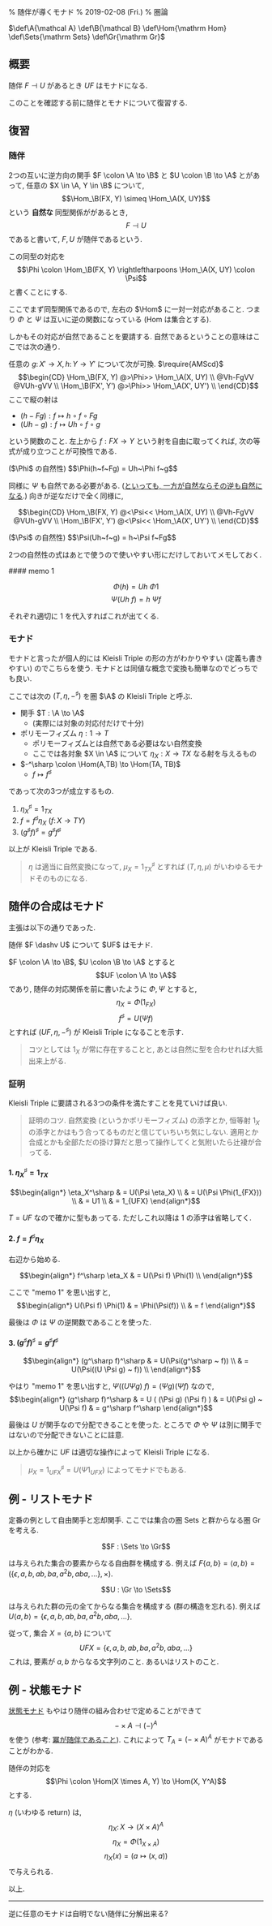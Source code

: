 % 随伴が導くモナド
% 2019-02-08 (Fri.)
% 圏論

$\def\A{\mathcal A}
\def\B{\mathcal B}
\def\Hom{\mathrm Hom}
\def\Sets{\mathrm Sets}
\def\Gr{\mathrm Gr}$

## 概要

随伴 $F \dashv U$ があるとき $UF$ はモナドになる.

このことを確認する前に随伴とモナドについて復習する.

## 復習

### 随伴

2つの互いに逆方向の関手
$F \colon \A \to \B$
と
$U \colon \B \to \A$
とがあって,
任意の $X \in \A, Y \in \B$ について,
$$\Hom_\B(FX, Y) \simeq \Hom_\A(X, UY)$$
という **自然な** 同型関係ががあるとき,
$$F \dashv U$$
であると書いて, $F, U$ が随伴であるという.

この同型の対応を
$$\Phi \colon \Hom_\B(FX, Y) \rightleftharpoons \Hom_\A(X, UY) \colon \Psi$$
と書くことにする.

ここでまず同型関係であるので, 左右の $\Hom$ に一対一対応があること.
つまり $\Phi$ と $\Psi$ は互いに逆の関数になっている (Hom は集合とする).

しかもその対応が自然であることを要請する.
自然であるということの意味はここでは次の通り.

任意の $g \colon X' \to X, h \colon Y \to Y'$ について次が可換.
$\require{AMScd}$
$$\begin{CD}
\Hom_\B(FX, Y) @>\Phi>> \Hom_\A(X, UY) \\
@Vh-FgVV @VUh-gVV \\
\Hom_\B(FX', Y') @>\Phi>> \Hom_\A(X', UY') \\
\end{CD}$$
ここで縦の射は

- $(h-Fg) : f \mapsto h \circ f \circ Fg$
- $(Uh-g) : f \mapsto Uh \circ f \circ g$

という関数のこと.
左上から $f : FX \to Y$ という射を自由に取ってくれば,
次の等式が成り立つことが可換性である.

<div class=thm>
($\Phi$ の自然性)
$$\Phi(h~f~Fg) = Uh~\Phi f~g$$
</div>

同様に $\Psi$ も自然である必要がある.
([といっても, 一方が自然ならその逆も自然になる](http://cympfh.cc/taglibro/2019/01/22.html).)
向きが逆なだけで全く同様に,

$$\begin{CD}
\Hom_\B(FX, Y) @<\Psi<< \Hom_\A(X, UY) \\
@Vh-FgVV @VUh-gVV \\
\Hom_\B(FX', Y') @<\Psi<< \Hom_\A(X', UY') \\
\end{CD}$$

<div class=thm>
($\Psi$ の自然性)
$$\Psi(Uh~f~g) = h~\Psi f~Fg$$
</div>

2つの自然性の式はあとで使うので使いやすい形にだけしておいてメモしておく.

<div class=thm>
#### memo 1

$$\Phi(h) = Uh~\Phi 1$$
$$\Psi(Uh~f) = h~\Psi f$$

それぞれ適切に $1$ を代入すればこれが出てくる.
</div>

### モナド

モナドと言ったが個人的には Kleisli Triple の形の方がわかりやすい (定義も書きやすい) のでこちらを使う. モナドとは同値な概念で変換も簡単なのでどっちでも良い.

ここでは次の $(T,\eta,-^\sharp)$ を圏 $\A$ の Kleisli Triple と呼ぶ.

- 関手 $T : \A \to \A$
    - (実際には対象の対応付だけで十分)
- ポリモーフィズム $\eta : 1 \to T$
    - ポリモーフィズムとは自然である必要はない自然変換
    - ここでは各対象 $X \in \A$ について $\eta_X : X \to TX$ なる射を与えるもの
- $-^\sharp \colon \Hom(A,TB) \to \Hom(TA, TB)$
    - $f \mapsto f^\sharp$

であって次の3つが成立するもの.

1. $\eta_X^\sharp = 1_{TX}$
1. $f = f^\sharp \eta_X$ ($f \colon X \to TY$)
1. $(g^\sharp f)^\sharp = g^\sharp f^\sharp$

以上が Kleisli Triple である.

> $\eta$ は適当に自然変換になって,
> $\mu_X = 1_{TX}^\sharp$
> とすれば $(T,\eta,\mu)$ がいわゆるモナドそのものになる.

## 随伴の合成はモナド

主張は以下の通りであった.

<div class=thm>
随伴 $F \dashv U$ について $UF$ はモナド.
</div>

$F \colon \A \to \B$,
$U \colon \B \to \A$
とすると
$$UF \colon \A \to \A$$
であり,
随伴の対応関係を前に書いたように $\Phi, \Psi$ とすると,
$$\eta_X = \Phi(1_{FX})$$
$$f^\sharp = U(\Psi f)$$
とすれば
$(UF, \eta, -^\sharp)$
が Kleisli Triple になることを示す.

> コツとしては $1_X$ が常に存在することと,
> あとは自然に型を合わせれば大抵出来上がる.

### 証明

Kleisli Triple に要請される3つの条件を満たすことを見ていけば良い.

> 証明のコツ.
> 自然変換 (というかポリモーフィズム) の添字とか,
> 恒等射 $1_X$ の添字とかはもう合ってるものだと信じていちいち気にしない.
> 適用とか合成とかも全部ただの掛け算だと思って操作してくと気附いたら辻褄が合ってる.

#### 1. $\eta_X^\sharp = 1_{TX}$

$$\begin{align*}
\eta_X^\sharp
& = U(\Psi \eta_X) \\
& = U(\Psi \Phi(1_{FX})) \\
& = U1 \\
& = 1_{UFX}
\end{align*}$$

$T=UF$ なので確かに型もあってる.
ただしこれ以降は $1$ の添字は省略してく.

#### 2. $f = f^\sharp \eta_X$

右辺から始める.

$$\begin{align*}
f^\sharp \eta_X & = U(\Psi f) \Phi(1) \\
\end{align*}$$

ここで "memo 1" を思い出すと,
$$\begin{align*}
U(\Psi f) \Phi(1)
& = \Phi(\Psi(f)) \\
& = f
\end{align*}$$

最後は $\Phi$ は $\Psi$ の逆関数であることを使った.

#### 3. $(g^\sharp f)^\sharp = g^\sharp f^\sharp$

$$\begin{align*}
(g^\sharp f)^\sharp
& = U(\Psi(g^\sharp ~ f)) \\
& = U(\Psi((U \Psi g) ~ f)) \\
\end{align*}$$

やはり "memo 1" を思い出すと,
$\Psi((U \Psi g) ~ f) = (\Psi g) (\Psi f)$
なので,
$$\begin{align*}
(g^\sharp f)^\sharp
& = U ( (\Psi g) (\Psi f) )
& = U(\Psi g) ~ U(\Psi f)
& = g^\sharp f^\sharp
\end{align*}$$

最後は $U$ が関手なので分配できることを使った.
ところで $\Phi$ や $\Psi$ は別に関手ではないので分配できないことに註意.

以上から確かに $UF$ は適切な操作によって Kleisli Triple になる.

> $\mu_X = 1_{UFX}^\sharp = U(\Psi 1_{UFX})$ によってモナドでもある.

## 例 - リストモナド

定番の例として自由関手と忘却関手.
ここでは集合の圏 Sets と群からなる圏 Gr を考える.

$$F : \Sets \to \Gr$$

は与えられた集合の要素からなる自由群を構成する.
例えば $F\{a,b\} = \langle a,b \rangle = (\{ \epsilon, a, b, ab, ba, a^2b, aba, \ldots \}, \times)$.

$$U : \Gr \to \Sets$$

は与えられた群の元の全てからなる集合を構成する (群の構造を忘れる).
例えば $U \langle a,b \rangle = \{ \epsilon, a, b, ab, ba, a^2b, aba, \ldots \}$.

従って, 集合 $X = \{a,b\}$ について
$$UFX = \{ \epsilon, a, b, ab, ba, a^2b, aba, \ldots \}$$
これは, 要素が $a,b$ からなる文字列のこと.
あるいはリストのこと.

## 例 - 状態モナド

[状態モナド](https://wiki.haskell.org/State_Monad) もやはり随伴の組み合わせで定めることができて
$$- \times A \dashv (-)^A$$
を使う (参考: [冪が随伴であること](power-eval.html)).
これによって
$T_A = (- \times A)^A$
がモナドであることがわかる.

随伴の対応を
$$\Phi \colon \Hom(X \times A, Y) \to \Hom(X, Y^A)$$
とする.

$\eta$ (いわゆる return) は,
$$\eta_X \colon X \to (X \times A)^A$$
$$\eta_X = \Phi(1_{X \times A})$$
$$\eta_X(x) = (a \mapsto (x, a))$$
で与えられる.

以上.

---

逆に任意のモナドは自明でない随伴に分解出来る?
